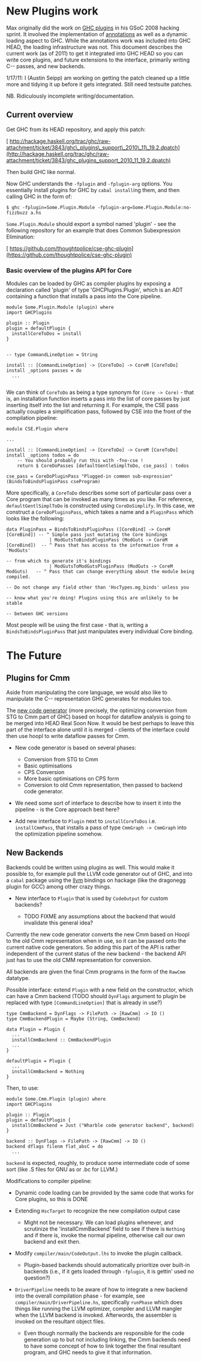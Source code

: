# New Plugins work



Max originally did the work on [GHC plugins](plugins) in his GSoC 2008 hacking sprint. It involved the implementation of [annotations](plugins/annotations) as well as a dynamic loading aspect to GHC. While the annotations work was included into GHC HEAD, the loading infrastructure was not. This document describes the current work (as of 2011) to get it integrated into GHC HEAD so you can write core plugins, and future extensions to the interface, primarily writing C-- passes, and new backends.



1/17/11: I (Austin Seipp) am working on getting the patch cleaned up a little more and tidying it up before it gets integrated. Still need testsuite patches.



NB. Ridiculously incomplete writing/documentation.


## Current overview



Get GHC from its HEAD repository, and apply this patch:



[
http://hackage.haskell.org/trac/ghc/raw-attachment/ticket/3843/ghc\_plugins\_support\_2010\_11\_19.2.dpatch](http://hackage.haskell.org/trac/ghc/raw-attachment/ticket/3843/ghc_plugins_support_2010_11_19.2.dpatch)



Then build GHC like normal.



Now GHC understands the `-fplugin` and `-fplugin-arg` options. You essentially install plugins for GHC by `cabal install`ing them, and then calling GHC in the form of:


```wiki
$ ghc -fplugin=Some.Plugin.Module -fplugin-arg=Some.Plugin.Module:no-fizzbuzz a.hs
```


`Some.Plugin.Module` should export a symbol named 'plugin' - see the following repository for an example that does Common Subexpression Elimination:



[
https://github.com/thoughtpolice/cse-ghc-plugin](https://github.com/thoughtpolice/cse-ghc-plugin)


### Basic overview of the plugins API for Core



Modules can be loaded by GHC as compiler plugins by exposing a declaration called 'plugin' of type 'GHCPlugins.Plugin', which is an ADT containing a function that installs a pass into the Core pipeline.


```wiki
module Some.Plugin.Module (plugin) where
import GHCPlugins

plugin :: Plugin
plugin = defaultPlugin {
  installCoreToDos = install
}


-- type CommandLineOption = String

install :: [CommandLineOption] -> [CoreToDo] -> CoreM [CoreToDo]
install _options passes = do
  ...


```


We can think of `CoreToDo` as being a type synonym for `(Core -> Core)` - that is, an installation function inserts a pass into the list of core passes by just inserting itself into the list and returning it. For example, the CSE pass actually couples a simplification pass, followed by CSE into the front of the compilation pipeline:


```wiki
module CSE.Plugin where

...

install :: [CommandLineOption] -> [CoreToDo] -> CoreM [CoreToDo]
install _options todos = do
    -- You should probably run this with -fno-cse !
    return $ CoreDoPasses [defaultGentleSimplToDo, cse_pass] : todos

cse_pass = CoreDoPluginPass "Plugged-in common sub-expression" (BindsToBindsPluginPass cseProgram)
```


More specifically, a `CoreToDo` describes some sort of particular pass over a Core program that can be invoked as many times as you like. For reference, `defaultGentlSimplToDo` is constructed using `CoreDoSimplify`. In this case, we construct a `CoreDoPluginsPass`, which takes a name and a `PluginPass` which looks like the following:


```wiki
data PluginPass = BindsToBindsPluginPass ([CoreBind] -> CoreM [CoreBind]) -- ^ Simple pass just mutating the Core bindings
                | ModGutsToBindsPluginPass (ModGuts -> CoreM [CoreBind])  -- ^ Pass that has access to the information from a 'ModGuts'
                                                                          -- from which to generate it's bindings
                | ModGutsToModGutsPluginPass (ModGuts -> CoreM ModGuts)   -- ^ Pass that can change everything about the module being compiled.
                                                                          -- Do not change any field other than 'HscTypes.mg_binds' unless you
                                                                          -- know what you're doing! Plugins using this are unlikely to be stable
                                                                          -- between GHC versions
```


Most people will be using the first case - that is, writing a `BindsToBindsPluginPass` that just manipulates every individual Core binding.


# The Future


## Plugins for Cmm



Aside from manipulating the core language, we would also like to manipulate the C-- representation GHC generates for modules too.



The [new code generator](commentary/compiler/new-code-gen) (more precisely, the optimizing conversion from STG to Cmm part of GHC) based on hoopl for dataflow analysis is going to be merged into HEAD Real Soon Now. It would be best perhaps to leave this part of the interface alone until it is merged - clients of the interface could then use hoopl to write dataflow passes for Cmm.


- New code generator is based on several phases:

  - Conversion from STG to Cmm
  - Basic optimisations
  - CPS Conversion
  - More basic optimisations on CPS form
  - Conversion to old Cmm representation, then passed to backend code generator.

- We need some sort of interface to describe how to insert it into the pipeline - is the Core approach best here?

- Add new interface to `Plugin` next to `installCoreToDos` i.e. `installCmmPass`, that installs a pass of type `CmmGraph -> CmmGraph` into the optimization pipeline somehow.

## New Backends



Backends could be written using plugins as well. This would make it possible to, for example pull the LLVM code generator out of GHC, and into a `cabal` package using the [
llvm](http://hackage.haskell.org/package/llvm) bindings on hackage (like the dragonegg plugin for GCC) among other crazy things.


- New interface to `Plugin` that is used by `CodeOutput` for custom backends?

  - TODO FIXME any assumptions about the backend that would invalidate this general idea?


Currently the new code generator converts the new Cmm based on Hoopl to the old Cmm representation when in use, so it can be passed onto the current native code generators. So adding this part of the API is rather independent of the current status of the new backend - the backend API just has to use the old CMM representation for conversion.



All backends are given the final Cmm programs in the form of the `RawCmm` datatype.



Possible interface: extend `Plugin` with a new field on the constructor, which can have a Cmm backend (TODO should `DynFlags` argument to plugin be replaced with type `[CommandLineOption]` that is already in use?)


```wiki
type CmmBackend = DynFlags -> FilePath -> [RawCmm] -> IO ()
type CmmBackendPlugin = Maybe (String, CmmBackend)

data Plugin = Plugin {
  ...
  installCmmBackend :: CmmBackendPlugin
  ...
}

defaultPlugin = Plugin {
  ...
  installCmmBackend = Nothing
}

```


Then, to use:


```wiki
module Some.Cmm.Plugin (plugin) where
import GHCPlugins

plugin :: Plugin
plugin = defaultPlugin {
  installCmmBackend = Just ("Wharble code generator backend", backend)
}

backend :: DynFlags -> FilePath -> [RawCmm] -> IO ()
backend dflags filenm flat_absC = do
  ...
```


`backend` is expected, roughly, to produce some intermediate code of some sort (like .S files for GNU as or .bc for LLVM.)



Modifications to compiler pipeline:


- Dynamic code loading can be provided by the same code that works for Core plugins, so this is DONE
- Extending `HscTarget` to recognize the new compilation output case

  - Might not be necessary. We can load plugins whenever, and scrutinize the 'installCmmBackend' field to see if there is `Nothing` and if there is,
    invoke the normal pipeline, otherwise call our own backend and exit then.
- Modify `compiler/main/CodeOutput.lhs` to invoke the plugin callback.

  - Plugin-based backends should automatically prioritize over built-in backends (i.e., if it gets loaded through `-fplugin`, it is gettin' used no question?)
- `DriverPipeline` needs to be aware of how to integrate a new backend into the overall compilation phase - for example, see `compiler/main/DriverPipeline.hs`, specifically 
  `runPhase` which does things like running the LLVM optimizer, compiler and LLVM mangler when the LLVM backend is invoked. Afterwords, the assembler is invoked on the 
  resultant object files.

  - Even though normally the backends are responsible for the code generation up to but not including linking, the Cmm backends need to have some concept of how to link together the final resultant program, and GHC needs to give it that information.
